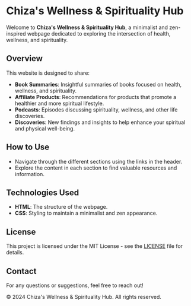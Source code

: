 # Chiza's Wellness & Spirituality Hub

Welcome to **Chiza's Wellness & Spirituality Hub**, a minimalist and zen-inspired webpage dedicated to exploring the intersection of health, wellness, and spirituality.

## Overview

This website is designed to share:

- **Book Summaries**: Insightful summaries of books focused on health, wellness, and spirituality.
- **Affiliate Products**: Recommendations for products that promote a healthier and more spiritual lifestyle.
- **Podcasts**: Episodes discussing spirituality, wellness, and other life discoveries.
- **Discoveries**: New findings and insights to help enhance your spiritual and physical well-being.

## How to Use

- Navigate through the different sections using the links in the header.
- Explore the content in each section to find valuable resources and information.

## Technologies Used

- **HTML**: The structure of the webpage.
- **CSS**: Styling to maintain a minimalist and zen appearance.

## License

This project is licensed under the MIT License - see the [LICENSE](LICENSE) file for details.

## Contact

For any questions or suggestions, feel free to reach out!

&copy; 2024 Chiza's Wellness & Spirituality Hub. All rights reserved.
